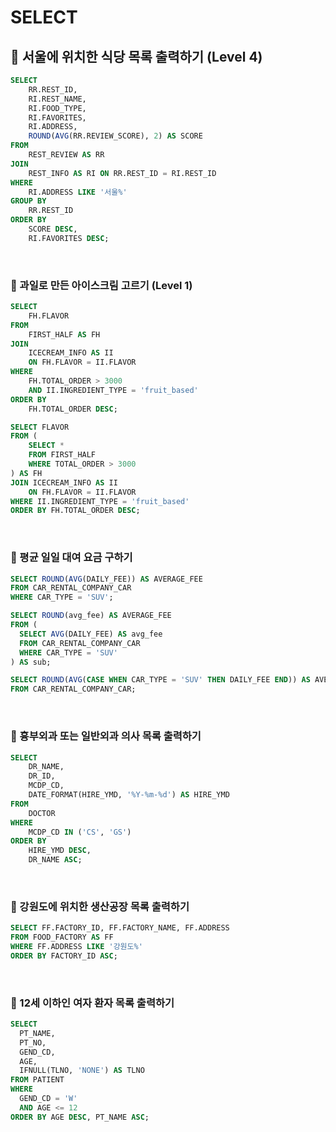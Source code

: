 # SELECT

## 🔻 서울에 위치한 식당 목록 출력하기 (Level 4)

``` sql
SELECT
    RR.REST_ID,
    RI.REST_NAME,
    RI.FOOD_TYPE,
    RI.FAVORITES,
    RI.ADDRESS,
    ROUND(AVG(RR.REVIEW_SCORE), 2) AS SCORE
FROM 
    REST_REVIEW AS RR
JOIN 
    REST_INFO AS RI ON RR.REST_ID = RI.REST_ID
WHERE 
    RI.ADDRESS LIKE '서울%'
GROUP BY 
    RR.REST_ID
ORDER BY 
    SCORE DESC,
    RI.FAVORITES DESC;
```

<br>

### 🔻 과일로 만든 아이스크림 고르기 (Level 1)

```sql
SELECT 
    FH.FLAVOR
FROM 
    FIRST_HALF AS FH
JOIN 
    ICECREAM_INFO AS II
    ON FH.FLAVOR = II.FLAVOR
WHERE 
    FH.TOTAL_ORDER > 3000
    AND II.INGREDIENT_TYPE = 'fruit_based'
ORDER BY 
    FH.TOTAL_ORDER DESC;
```


```sql
SELECT FLAVOR
FROM (
    SELECT * 
    FROM FIRST_HALF 
    WHERE TOTAL_ORDER > 3000
) AS FH
JOIN ICECREAM_INFO AS II 
    ON FH.FLAVOR = II.FLAVOR
WHERE II.INGREDIENT_TYPE = 'fruit_based'
ORDER BY FH.TOTAL_ORDER DESC;
```

<br>

### 🔻 평균 일일 대여 요금 구하기

```sql
SELECT ROUND(AVG(DAILY_FEE)) AS AVERAGE_FEE
FROM CAR_RENTAL_COMPANY_CAR
WHERE CAR_TYPE = 'SUV';
```

```sql
SELECT ROUND(avg_fee) AS AVERAGE_FEE
FROM (
  SELECT AVG(DAILY_FEE) AS avg_fee
  FROM CAR_RENTAL_COMPANY_CAR
  WHERE CAR_TYPE = 'SUV'
) AS sub;
```

```sql
SELECT ROUND(AVG(CASE WHEN CAR_TYPE = 'SUV' THEN DAILY_FEE END)) AS AVERAGE_FEE
FROM CAR_RENTAL_COMPANY_CAR;
```

<br>

### 🔻 흉부외과 또는 일반외과 의사 목록 출력하기

```sql
SELECT 
    DR_NAME, 
    DR_ID, 
    MCDP_CD, 
    DATE_FORMAT(HIRE_YMD, '%Y-%m-%d') AS HIRE_YMD
FROM 
    DOCTOR
WHERE 
    MCDP_CD IN ('CS', 'GS')
ORDER BY 
    HIRE_YMD DESC, 
    DR_NAME ASC;
```


<br>

### 🔻 강원도에 위치한 생산공장 목록 출력하기

```sql
SELECT FF.FACTORY_ID, FF.FACTORY_NAME, FF.ADDRESS
FROM FOOD_FACTORY AS FF
WHERE FF.ADDRESS LIKE '강원도%'
ORDER BY FACTORY_ID ASC;
```


<br>

### 🔻 12세 이하인 여자 환자 목록 출력하기

```sql
SELECT
  PT_NAME,
  PT_NO,
  GEND_CD,
  AGE,
  IFNULL(TLNO, 'NONE') AS TLNO
FROM PATIENT
WHERE
  GEND_CD = 'W'
  AND AGE <= 12
ORDER BY AGE DESC, PT_NAME ASC;
```
